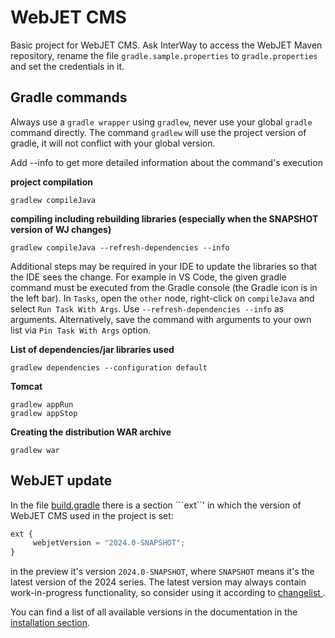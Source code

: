 # WebJET CMS

Basic project for WebJET CMS. Ask InterWay to access the WebJET Maven repository, rename the file `gradle.sample.properties` to `gradle.properties` and set the credentials in it.

## Gradle commands

Always use a `gradle wrapper` using `gradlew`, never use your global `gradle` command directly. The command `gradlew` will use the project version of gradle, it will not conflict with your global version.

Add --info to get more detailed information about the command's execution

**project compilation**
```
gradlew compileJava
```

**compiling including rebuilding libraries (especially when the SNAPSHOT version of WJ changes)**

```
gradlew compileJava --refresh-dependencies --info
```

Additional steps may be required in your IDE to update the libraries so that the IDE sees the change. For example in VS Code, the given gradle command must be executed from the Gradle console (the Gradle icon is in the left bar). In `Tasks`, open the `other` node, right-click on `compileJava` and select `Run Task With Args`. Use `--refresh-dependencies --info` as arguments. Alternatively, save the command with arguments to your own list via `Pin Task With Args` option.

**List of dependencies/jar libraries used**
```
gradlew dependencies --configuration default
```

**Tomcat**
```
gradlew appRun
gradlew appStop
```

**Creating the distribution WAR archive**
```
gradlew war
```

## WebJET update

In the file [build.gradle](build.gradle) there is a section ```ext``' in which the version of WebJET CMS used in the project is set:

```javascript
ext {
     webjetVersion = "2024.0-SNAPSHOT";
}
```

in the preview it's version `2024.0-SNAPSHOT`, where ``SNAPSHOT`` means it's the latest version of the 2024 series. The latest version may always contain work-in-progress functionality, so consider using it according to [changelist ](http://docs.webjetcms.sk/latest/en/CHANGELOG).

You can find a list of all available versions in the documentation in the [installation section](http://docs.webjetcms.sk/latest/en/install/README).